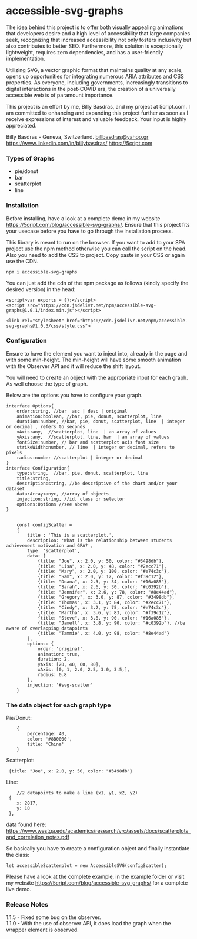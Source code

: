 # accessible-svg-graphs

The idea behind this project is to offer both visually appealing animations that developers desire and a high level of accessibility that large companies seek, recognizing that increased accessibility not only fosters inclusivity but also contributes to better SEO. Furthermore, this solution is exceptionally lightweight, requires zero dependencies, and has a user-friendly implementation.

Utilizing SVG, a vector graphic format that maintains quality at any scale, opens up opportunities for integrating numerous ARIA attributes and CSS properties. As everyone, including governments, increasingly transitions to digital interactions in the post-COVID era, the creation of a universally accessible web is of paramount importance.

This project is an effort by me, Billy Basdras, and my project at 5cript.com. I am committed to enhancing and expanding this project further as soon as I receive expressions of interest and valuable feedback. Your input is highly appreciated.

Billy Basdras - Geneva, Switzerland. 
billbasdras@yahoo.gr
https://www.linkedin.com/in/billybasdras/
https://5cript.com


### Types of Graphs ###

* pie/donut
* bar
* scatterplot
* line

### Installation ###

Before installing, have a look at a complete demo in my website https://5cript.com/blog/accessible-svg-graphs/. Ensure that this project fits your usecase before you have to go through the installation process.

This library is meant to run on the browser. If you want to add to your SPA project use the npm method otherwise you can call the script on the head. Also you need to add the CSS to project. Copy paste in your CSS or again use the CDN.

```
npm i accessible-svg-graphs
```

You can just add the cdn of the npm package as follows (kindly specify the desired version) in the head:

```
<script>var exports = {};</script>
<script src="https://cdn.jsdelivr.net/npm/accessible-svg-graphs@1.0.1/index.min.js"></script>
```
```
<link rel="stylesheet" href="https://cdn.jsdelivr.net/npm/accessible-svg-graphs@1.0.3/css/style.css">
```

### Configuration ###

Ensure to have the element you want to inject into, already in the page and with some min-height. The min-height will have some smooth animation with the Observer API and it will reduce the shift layout.

You will need to create an object with the appropriate input for each graph. As well choose the type of graph.

Below are the options you have to configure your graph.


```
interface Options{
    order:string, //bar  asc | desc | original 
    animation:boolean, //bar, pie, donut, scatterplot, line  
    duration:number, //bar, pie, donut, scatterplot, line  | integer or decimal , refers to seconds
    xAxis:any,  //scatterplot, line  | an array of values
    yAxis:any,  //scatterplot, line, bar  | an array of values
    fontSize:number, // bar and scatterplot axis font size
    strikeWidth:number, // line  | integer or decimal, refers to pixels
    radius:number //scatterplot | integer or decimal
}
interface Configuration{
    type:string,  //bar, pie, donut, scatterplot, line
    title:string,
    description:string, //be descriptive of the chart and/or your dataset
    data:Array<any>, //array of objects
    injection:string, //id, class or selector
    options:Options //see above
}
```

```

    const configScatter = 
    {
        title : 'This is a scatterplot.',
        description: 'What is the relationship between students achievement motivation and GPA?',
        type: 'scatterplot',
        data: [                
            {title: "Joe", x: 2.0, y: 50, color: "#3498db"},
            {title: "Lisa", x: 2.0, y: 48, color: "#2ecc71"},
            {title: "Mary", x: 2.0, y: 100, color: "#e74c3c"},
            {title: "Sam", x: 2.0, y: 12, color: "#f39c12"},
            {title: "Deana", x: 2.3, y: 34, color: "#16a085"},
            {title: "Sarah", x: 2.6, y: 30, color: "#c0392b"},
            {title: "Jennifer", x: 2.6, y: 78, color: "#8e44ad"},
            {title: "Gregory", x: 3.0, y: 87, color: "#3498db"},
            {title: "Thomas", x: 3.1, y: 84, color: "#2ecc71"},
            {title: "Cindy", x: 3.2, y: 75, color: "#e74c3c"},
            {title: "Martha", x: 3.6, y: 83, color: "#f39c12"},
            {title: "Steve", x: 3.8, y: 90, color: "#16a085"},
            {title: "Jamell", x: 3.8, y: 90, color: "#c0392b"}, //be aware of overlapping datapoints
            {title: "Tammie", x: 4.0, y: 98, color: "#8e44ad"}
        ],
        options: {
            order: 'original',
            animation: true,
            duration: 2,
            yAxis: [20, 40, 60, 80],
            xAxis: [0, 1, 2.0, 2.5, 3.0, 3.5,],
            radius: 0.8
        },
        injection: '#svg-scatter'
    }
```

### The data object for each graph type ###

Pie/Donut:
```
    {
        percentage: 40,
        color: '#8B0000',
        title: 'China'
    }
```

Scatterplot:
```
 {title: "Joe", x: 2.0, y: 50, color: "#3498db"}

```

Line:
```
    //2 datapoints to make a line (x1, y1, x2, y2)
 {
    x: 2017,
    y: 10
 },

```


data found here: https://www.westga.edu/academics/research/vrc/assets/docs/scatterplots_and_correlation_notes.pdf


So basically you have to create a configuration object and finally instantiate the class: 

```
let accessibleScatterplot = new AccessibleSVG(configScatter);
```
Please have a look at the complete example, in the example folder or visit my website https://5cript.com/blog/accessible-svg-graphs/ for a complete live demo. 


### Release Notes ###
1.1.5 - Fixed some bug on the observer. </br>
1.1.0 - With the use of observer API, it does load the graph when the wrapper element is observed. 